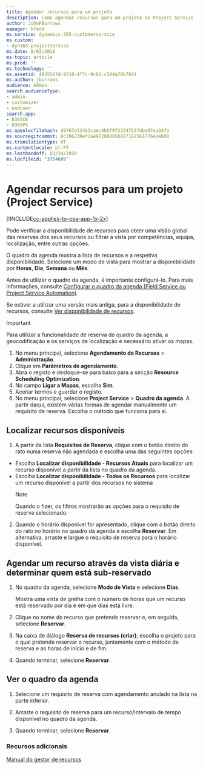 ```yaml
---
title: Agendar recursos para um projeto
description: Como agendar recursos para um projeto no Project Service
author: JohnPBurrows
manager: kfend
ms.service: dynamics-365-customerservice
ms.custom:
- dyn365-projectservice
ms.date: 8/03/2018
ms.topic: article
ms.prod: ''
ms.technology: ''
ms.assetid: 4935567d-9318-4f7c-9c02-c584a78b7841
ms.author: jburrows
audience: Admin
search.audienceType:
- admin
- customizer
- enduser
search.app:
- D365CE
- D365PS
ms.openlocfilehash: d9767e324b3caec4b5f9723347537dbe97ea34fb
ms.sourcegitcommit: 8c786230ef2a497280885b827162561776e2eb00
ms.translationtype: HT
ms.contentlocale: pt-PT
ms.lasthandoff: 03/24/2020
ms.locfileid: "3754609"
---
```

# <a name="schedule-resources-for-a-project-project-service"></a>Agendar recursos para um projeto (Project Service)

[!INCLUDE[cc-applies-to-psa-app-1x-2x](../includes/cc-applies-to-psa-app-1x-2x.md)]

Pode verificar a disponibilidade de recursos para obter uma visão global das reservas dos seus recursos ou filtrar a vista por competências, equipa, localização, entre outras opções.  
  
O quadro da agenda mostra a lista de recursos e a respetiva disponibilidade. Selecione um modo de vista para mostrar a disponibilidade por **Horas**, **Dia**, **Semana** ou **Mês**.  
  
Antes de utilizar o quadro da agenda, é importante configurá-lo. Para mais informações, consulte [Configurar o quadro da agenda (Field Service ou Project Service Automation)](../field-service/configure-schedule-board.md).
  
Se estiver a utilizar uma versão mais antiga, para a disponibilidade de recursos, consulte [Ver disponibilidade de recursos](../project-service/view-resource-availability.md).  

> [!IMPORTANT]
>  Para utilizar a funcionalidade de reserva do quadro da agenda, a geocodificação e os serviços de localização é necessário ativar os mapas.  
> 
> 1. No menu principal, selecione **Agendamento de Recursos** > **Administração**.  
> 2. Clique em **Parâmetros de agendamento**.  
> 3. Abra o registo e desloque-se para baixo para a secção **Resource Scheduling Optimization**.  
> 4. No campo **Ligar a Mapas**, escolha **Sim**.  
> 5. Aceitar termos e guardar o registo.  
> 6. No menu principal, selecione **Project Service** > **Quadro da agenda**. A partir daqui, existem várias formas de agendar manualmente um requisito de reserva. Escolha o método que funciona para si.
  
## <a name="find-available-resources"></a>Localizar recursos disponíveis

1.  A partir da lista **Requisitos de Reserva**, clique com o botão direito do rato numa reserva não agendada e escolha uma das seguintes opções:  
  
- Escolha **Localizar disponibilidade - Recursos Atuais** para localizar um recurso disponível a partir da lista no quadro da agenda.  
- Escolha **Localizar disponibilidade - Todos os Recursos** para localizar um recurso disponível a partir dos recursos no sistema  
   > [!NOTE]
   >  Quando o fizer, os filtros mostrarão as opções para o requisito de reserva selecionado.  
  
2. Quando o horário disponível for apresentado, clique com o botão direito do rato no horário no quadro da agenda e escolha **Reservar**. Em alternativa, arraste e largue o requisito de reserva para o horário disponível.  
  

## <a name="book-a-resource-using-the-daily-view-and-find-whos-under-booked"></a>Agendar um recurso através da vista diária e determinar quem está sub-reservado
  
1.  No quadro da agenda, selecione **Modo de Vista** e selecione **Dias**.  
  
    Mostra uma vista de grelha com o número de horas que um recurso está reservado por dia e em que dias está livre.  
  
2.  Clique no nome do recurso que pretende reservar e, em seguida, selecione **Reservar**.  
  
3.  Na caixa de diálogo **Reserva de recursos (criar)**, escolha o projeto para o qual pretende reservar o recurso, juntamente com o método de reserva e as horas de início e de fim.  
  
4.  Quando terminar, selecione **Reservar**.  
  
## <a name="view-to-the-schedule-board"></a>Ver o quadro da agenda
  
1.  Selecione um requisito de reserva com agendamento anulado na lista na parte inferior.  
  
2.  Arraste o requisito de reserva para um recurso/intervalo de tempo disponível no quadro da agenda.  
  
3.  Quando terminar, selecione **Reservar**.  
  
### <a name="additional-resources"></a>Recursos adicionais  
 [Manual do gestor de recursos](../project-service/resource-manager-guide.md)
